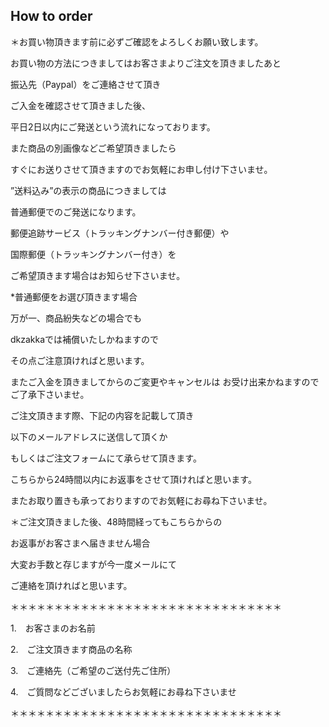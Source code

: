 ## How to order
 
＊お買い物頂きます前に必ずご確認をよろしくお願い致します。

お買い物の方法につきましてはお客さまよりご注文を頂きましたあと

振込先（Paypal）をご連絡させて頂き

ご入金を確認させて頂きました後、

平日2日以内にご発送という流れになっております。

また商品の別画像などご希望頂きましたら

すぐにお送りさせて頂きますのでお気軽にお申し付け下さいませ。

”送料込み”の表示の商品につきましては

普通郵便でのご発送になります。

郵便追跡サービス（トラッキングナンバー付き郵便）や

国際郵便（トラッキングナンバー付き）を

ご希望頂きます場合はお知らせ下さいませ。

*普通郵便をお選び頂きます場合

万が一、商品紛失などの場合でも

dkzakkaでは補償いたしかねますので

その点ご注意頂ければと思います。

またご入金を頂きましてからのご変更やキャンセルは
お受け出来かねますのでご了承下さいませ。


ご注文頂きます際、下記の内容を記載して頂き

以下のメールアドレスに送信して頂くか

もしくはご注文フォームにて承らせて頂きます。

こちらから24時間以内にお返事をさせて頂ければと思います。

またお取り置きも承っておりますのでお気軽にお尋ね下さいませ。



＊ご注文頂きました後、48時間経ってもこちらからの

お返事がお客さまへ届きません場合

大変お手数と存じますが今一度メールにて

ご連絡を頂ければと思います。


＊＊＊＊＊＊＊＊＊＊＊＊＊＊＊＊＊＊＊＊＊＊＊＊＊＊＊＊＊＊＊


1.　お客さまのお名前

2.　ご注文頂きます商品の名称

3.　ご連絡先（ご希望のご送付先ご住所）

4.　ご質問などございましたらお気軽にお尋ね下さいませ
 

＊＊＊＊＊＊＊＊＊＊＊＊＊＊＊＊＊＊＊＊＊＊＊＊＊＊＊＊＊＊＊
